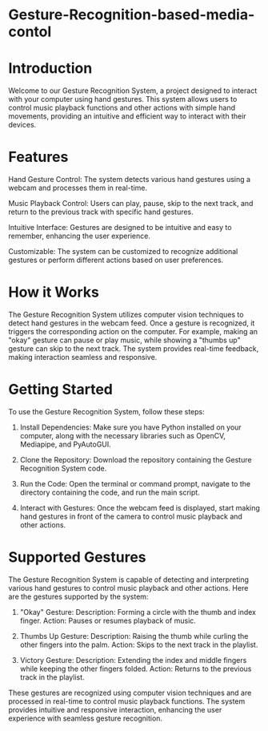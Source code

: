 # Gesture-Recognition-based-media-contol

# **Introduction**

Welcome to our Gesture Recognition System, a project designed to interact with your computer using hand gestures. This system allows users to control music playback functions and other actions with simple hand movements, providing an intuitive and efficient way to interact with their devices.

# **Features**

Hand Gesture Control: The system detects various hand gestures using a webcam and processes them in real-time.

Music Playback Control: Users can play, pause, skip to the next track, and return to the previous track with specific hand gestures.

Intuitive Interface: Gestures are designed to be intuitive and easy to remember, enhancing the user experience.

Customizable: The system can be customized to recognize additional gestures or perform different actions based on user preferences.

# **How it Works**
The Gesture Recognition System utilizes computer vision techniques to detect hand gestures in the webcam feed. Once a gesture is recognized, it triggers the corresponding action on the computer. For example, making an "okay" gesture can pause or play music, while showing a "thumbs up" gesture can skip to the next track. The system provides real-time feedback, making interaction seamless and responsive.

# **Getting Started**
To use the Gesture Recognition System, follow these steps:

1) Install Dependencies: Make sure you have Python installed on your computer, along with the necessary libraries such as OpenCV, Mediapipe, and PyAutoGUI.

2) Clone the Repository: Download the repository containing the Gesture Recognition System code.

3) Run the Code: Open the terminal or command prompt, navigate to the directory containing the code, and run the main script.

4) Interact with Gestures: Once the webcam feed is displayed, start making hand gestures in front of the camera to control music playback and other actions.

# Supported Gestures
The Gesture Recognition System is capable of detecting and interpreting various hand gestures to control music playback and other actions. Here are the gestures supported by the system:

1) "Okay" Gesture:
     Description: Forming a circle with the thumb and index finger.
     Action: Pauses or resumes playback of music.

2) Thumbs Up Gesture:
    Description: Raising the thumb while curling the other fingers into the palm.
    Action: Skips to the next track in the playlist.

3) Victory Gesture:
    Description: Extending the index and middle fingers while keeping the other fingers folded.
    Action: Returns to the previous track in the playlist.

These gestures are recognized using computer vision techniques and are processed in real-time to control music playback functions. The system provides intuitive and responsive interaction, enhancing the user experience with seamless gesture recognition.
